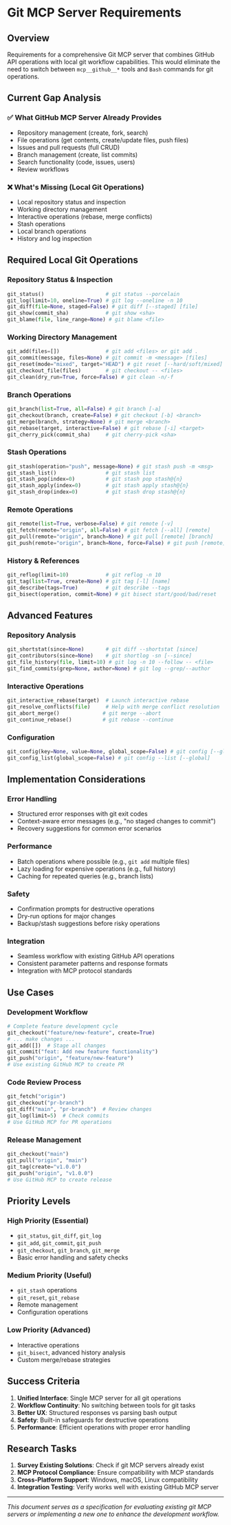 # Git MCP Server Requirements

## Overview

Requirements for a comprehensive Git MCP server that combines GitHub API operations with local git workflow capabilities. This would eliminate the need to switch between `mcp__github__*` tools and `Bash` commands for git operations.

## Current Gap Analysis

### ✅ What GitHub MCP Server Already Provides
- Repository management (create, fork, search)
- File operations (get contents, create/update files, push files)
- Issues and pull requests (full CRUD)
- Branch management (create, list commits)
- Search functionality (code, issues, users)
- Review workflows

### ❌ What's Missing (Local Git Operations)
- Local repository status and inspection
- Working directory management
- Interactive operations (rebase, merge conflicts)
- Stash operations
- Local branch operations
- History and log inspection

## Required Local Git Operations

### **Repository Status & Inspection**
```python
git_status()                    # git status --porcelain
git_log(limit=10, oneline=True) # git log --oneline -n 10
git_diff(file=None, staged=False) # git diff [--staged] [file]
git_show(commit_sha)            # git show <sha>
git_blame(file, line_range=None) # git blame <file>
```

### **Working Directory Management**
```python
git_add(files=[])               # git add <files> or git add .
git_commit(message, files=None) # git commit -m <message> [files]
git_reset(mode="mixed", target="HEAD") # git reset [--hard/soft/mixed] [target]
git_checkout_file(files)        # git checkout -- <files>
git_clean(dry_run=True, force=False) # git clean -n/-f
```

### **Branch Operations**
```python
git_branch(list=True, all=False) # git branch [-a]
git_checkout(branch, create=False) # git checkout [-b] <branch>
git_merge(branch, strategy=None) # git merge <branch>
git_rebase(target, interactive=False) # git rebase [-i] <target>
git_cherry_pick(commit_sha)     # git cherry-pick <sha>
```

### **Stash Operations**
```python
git_stash(operation="push", message=None) # git stash push -m <msg>
git_stash_list()                # git stash list
git_stash_pop(index=0)          # git stash pop stash@{n}
git_stash_apply(index=0)        # git stash apply stash@{n}
git_stash_drop(index=0)         # git stash drop stash@{n}
```

### **Remote Operations**
```python
git_remote(list=True, verbose=False) # git remote [-v]
git_fetch(remote="origin", all=False) # git fetch [--all] [remote]
git_pull(remote="origin", branch=None) # git pull [remote] [branch]
git_push(remote="origin", branch=None, force=False) # git push [remote] [branch]
```

### **History & References**
```python
git_reflog(limit=10)            # git reflog -n 10
git_tag(list=True, create=None) # git tag [-l] [name]
git_describe(tags=True)         # git describe --tags
git_bisect(operation, commit=None) # git bisect start/good/bad/reset
```

## Advanced Features

### **Repository Analysis**
```python
git_shortstat(since=None)       # git diff --shortstat [since]
git_contributors(since=None)    # git shortlog -sn [--since]
git_file_history(file, limit=10) # git log -n 10 --follow -- <file>
git_find_commits(grep=None, author=None) # git log --grep/--author
```

### **Interactive Operations**
```python
git_interactive_rebase(target)  # Launch interactive rebase
git_resolve_conflicts(file)     # Help with merge conflict resolution
git_abort_merge()              # git merge --abort
git_continue_rebase()          # git rebase --continue
```

### **Configuration**
```python
git_config(key=None, value=None, global_scope=False) # git config [--global] [key] [value]
git_config_list(global_scope=False) # git config --list [--global]
```

## Implementation Considerations

### **Error Handling**
- Structured error responses with git exit codes
- Context-aware error messages (e.g., "no staged changes to commit")
- Recovery suggestions for common error scenarios

### **Performance**
- Batch operations where possible (e.g., `git add` multiple files)
- Lazy loading for expensive operations (e.g., full history)
- Caching for repeated queries (e.g., branch lists)

### **Safety**
- Confirmation prompts for destructive operations
- Dry-run options for major changes
- Backup/stash suggestions before risky operations

### **Integration**
- Seamless workflow with existing GitHub API operations
- Consistent parameter patterns and response formats
- Integration with MCP protocol standards

## Use Cases

### **Development Workflow**
```python
# Complete feature development cycle
git_checkout("feature/new-feature", create=True)
# ... make changes ...
git_add([])  # Stage all changes
git_commit("feat: Add new feature functionality")
git_push("origin", "feature/new-feature")
# Use existing GitHub MCP to create PR
```

### **Code Review Process**
```python
git_fetch("origin")
git_checkout("pr-branch")
git_diff("main", "pr-branch")  # Review changes
git_log(limit=5)  # Check commits
# Use GitHub MCP for PR operations
```

### **Release Management**
```python
git_checkout("main")
git_pull("origin", "main")
git_tag(create="v1.0.0")
git_push("origin", "v1.0.0")
# Use GitHub MCP to create release
```

## Priority Levels

### **High Priority (Essential)**
- `git_status`, `git_diff`, `git_log`
- `git_add`, `git_commit`, `git_push`
- `git_checkout`, `git_branch`, `git_merge`
- Basic error handling and safety checks

### **Medium Priority (Useful)**
- `git_stash` operations
- `git_reset`, `git_rebase`
- Remote management
- Configuration operations

### **Low Priority (Advanced)**
- Interactive operations
- `git_bisect`, advanced history analysis
- Custom merge/rebase strategies

## Success Criteria

1. **Unified Interface**: Single MCP server for all git operations
2. **Workflow Continuity**: No switching between tools for git tasks
3. **Better UX**: Structured responses vs parsing bash output
4. **Safety**: Built-in safeguards for destructive operations
5. **Performance**: Efficient operations with proper error handling

## Research Tasks

1. **Survey Existing Solutions**: Check if git MCP servers already exist
2. **MCP Protocol Compliance**: Ensure compatibility with MCP standards
3. **Cross-Platform Support**: Windows, macOS, Linux compatibility
4. **Integration Testing**: Verify works well with existing GitHub MCP server

---

*This document serves as a specification for evaluating existing git MCP servers or implementing a new one to enhance the development workflow.*